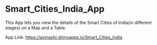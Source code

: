 # Smart_Cities_India_App
This App lets you view the details of the Smart Cities of India(in different stages) on a Map and a Table.

App Link: https://avinashr.shinyapps.io/Smart_Cities_India
